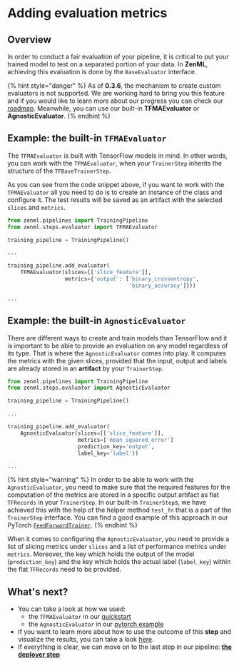 # Adding evaluation metrics

## Overview

In order to conduct a fair evaluation of your pipeline, it is critical to put your trained model to test on a separated portion of your data. In **ZenML**, achieving this evaluation is done by the `BaseEvaluator` interface.

{% hint style="danger" %}
As of **0.3.6**, the mechanism to create custom evaluators is not supported. We are working hard to bring you this feature and if you would like to learn more about our progress you can check our [roadmap](../support/roadmap.md). Meanwhile, you can use our built-in **TFMAEvaluator** or **AgnosticEvaluator**.
{% endhint %}

## Example: the built-in `TFMAEvaluator`

The `TFMAEvaluator` is built with TensorFlow models in mind. In other words, you can work with the `TFMAEvaluator`, when your `TrainerStep` inherits the structure of the `TFBaseTrainerStep`.

As you can see from the code snippet above, if you want to work with the `TFMAEvaluator` all you need to do is to create an instance of the class and configure it. The test results will be saved as an artifact with the selected `slices` and `metrics`.

```python
from zenml.pipelines import TrainingPipeline
from zenml.steps.evaluator import TFMAEvaluator

training_pipeline = TrainingPipeline()

...

training_pipeline.add_evaluator(
    TFMAEvaluator(slices=[['slice_feature']],
                  metrics={'output': ['binary_crossentropy', 
                                      'binary_accuracy']}))

...
```

## Example: the built-in `AgnosticEvaluator`

There are different ways to create and train models than TensorFlow and it is important to be able to provide an evaluation on any model regardless of its type. That is where the `AgnosticEvaluator` comes into play. It computes the metrics with the given slices, provided that the input, output and labels are already stored in an **artifact** by your `TrainerStep`.

```python
from zenml.pipelines import TrainingPipeline
from zenml.steps.evaluator import AgnosticEvaluator

training_pipeline = TrainingPipeline()

...

training_pipeline.add_evaluator(
    AgnosticEvaluator(slices=[['slice_feature']],
                      metrics=['mean_squared_error']
                      prediction_key='output',
                      label_key='label'))

...
```

{% hint style="warning" %}
In order to be able to work with the `AgnosticEvaluator`, you need to make sure that the required features for the computation of the metrics are stored in a specific output artifact as flat `TFRecords` in your `TrainerStep`. In our built-in `TrainerStep`s, we have achieved this with the help of the helper method `test_fn` that is a part of the `TrainerStep` interface. You can find a good example of this approach in our PyTorch [`FeedForwardTrainer`](https://github.com/zenml-io/zenml/blob/main/zenml/steps/trainer/pytorch_trainers/torch_ff_trainer.py).
{% endhint %}

When it comes to configuring the `AgnosticEvaluator`, you need to provide a list of slicing metrics under `slices` and a list of performance metrics under `metrics`. Moreover, the key which holds the output of the model \(`prediction_key`\) and the key which holds the actual label \(`label_key`\) within the flat `TFRecords` need to be provided.

## What's next?

* You can take a look at how we used: 
  * the `TFMAEvaluator` in our [quickstart](https://github.com/zenml-io/zenml/tree/main/examples/quickstart)
  * the `AgnosticEvaluator` in our [pytorch example](https://github.com/zenml-io/zenml/tree/main/examples/pytorch)
* If you want to learn more about how to use the outcome of this **step** and visualize the results, you can take a look [here](post-training.md).
* If everything is clear, we can move on to the last step in our pipeline: [**the deployer step**](deployer.md)

